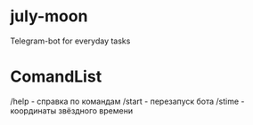 # july-moon
Telegram-bot for everyday tasks

# ComandList
/help - справка по командам
/start - перезапуск бота
/stime - координаты звёздного времени
